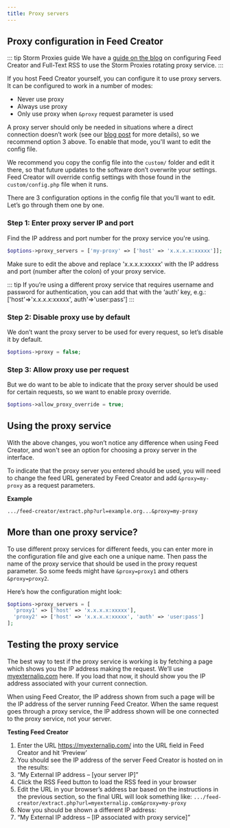 ```yaml
---
title: Proxy servers
---
```


## Proxy configuration in Feed Creator

::: tip Storm Proxies guide
We have a [guide on the blog](https://www.fivefilters.org/2021/proxy-servers-in-feed-creator-and-full-text-rss/) on configuring Feed Creator and Full-Text RSS to use the Storm Proxies rotating proxy service.
:::

If you host Feed Creator yourself, you can configure it to use proxy servers. It can be configured to work in a number of modes:

* Never use proxy
* Always use proxy
* Only use proxy when `&proxy` request parameter is used

A proxy server should only be needed in situations where a direct connection doesn’t work (see our [blog post](https://www.fivefilters.org/2021/proxy-server-support/) for more details), so we recommend option 3 above. To enable that mode, you'll want to edit the config file.

We recommend you copy the config file into the `custom/` folder and edit it there, so that future updates to the software don’t overwrite your settings. Feed Creator will override config settings with those found in the `custom/config.php` file when it runs.

There are 3 configuration options in the config file that you’ll want to edit. Let’s go through them one by one.

### Step 1: Enter proxy server IP and port

Find the IP address and port number for the proxy service you're using.

``` php
$options->proxy_servers = ['my-proxy' => ['host' => 'x.x.x.x:xxxxx']];
```

Make sure to edit the above and replace 'x.x.x.x:xxxxx' with the IP address and port (number after the colon) of your proxy service.

::: tip 
If you’re using a different proxy service that requires username and password for authentication, you can add that with the ‘auth’ key, e.g.: ['host'=>'x.x.x.x:xxxxx', auth'=>'user:pass']
:::

### Step 2: Disable proxy use by default

We don’t want the proxy server to be used for every request, so let’s disable it by default.

``` php
$options->proxy = false;
```

### Step 3: Allow proxy use per request

But we do want to be able to indicate that the proxy server should be used for certain requests, so we want to enable proxy override.

``` php
$options->allow_proxy_override = true;
```

## Using the proxy service

With the above changes, you won’t notice any difference when using Feed Creator, and won't see an option for choosing a proxy server in the interface.

To indicate that the proxy server you entered should be used, you will need to change the feed URL generated by Feed Creator and add `&proxy=my-proxy` as a request parameters.

**Example**

    .../feed-creator/extract.php?url=example.org...&proxy=my-proxy

## More than one proxy service?

To use different proxy services for different feeds, you can enter more in the configuration file and give each one a unique name. Then pass the name of the proxy service that should be used in the proxy request parameter. So some feeds might have `&proxy=proxy1` and others `&proxy=proxy2`.

Here’s how the configuration might look:

``` php
$options->proxy_servers = [
  'proxy1' => ['host' => 'x.x.x.x:xxxxx'], 
  'proxy2' => ['host' => 'x.x.x.x:xxxxx', 'auth' => 'user:pass']
];
```

## Testing the proxy service

The best way to test if the proxy service is working is by fetching a page which shows you the IP address making the request. We’ll use [myexternalip.com](https://www.myexternalip.com) here. If you load that now, it should show you the IP address associated with your current connection.

When using Feed Creator, the IP address shown from such a page will be the IP address of the server running Feed Creator. When the same request goes through a proxy service, the IP address shown will be one connected to the proxy service, not your server.

**Testing Feed Creator**

1. Enter the URL https://myexternalip.com/ into the URL field in Feed Creator and hit ‘Preview’
1. You should see the IP address of the server Feed Creator is hosted on in the results:
1. “My External IP address – [your server IP]”
1. Click the RSS Feed button to load the RSS feed in your browser
1. Edit the URL in your browser’s address bar based on the instructions in the previous section, so the final URL will look something like: `.../feed-creator/extract.php?url=myexternalip.com&proxy=my-proxy`
1. Now you should be shown a different IP address:
1. “My External IP address – [IP associated with proxy service]”

